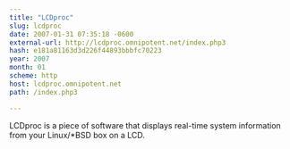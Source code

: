 ```yaml
---
title: "LCDproc"
slug: lcdproc
date: 2007-01-31 07:35:18 -0600
external-url: http://lcdproc.omnipotent.net/index.php3
hash: e181a81163d3d226f44893bbbfc70223
year: 2007
month: 01
scheme: http
host: lcdproc.omnipotent.net
path: /index.php3

---
```


LCDproc is a piece of software that displays real-time system information from your Linux/*BSD box on a LCD.
